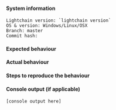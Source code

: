 <!--
Hi there,

please note that this is an issue tracker reserved for bug reports and feature requests for [lightchain](https://github.com/lightstreams-network/lightchain).

For general questions about Lightstreams or anything else, please use the [lightstreams community forum](https://discuss.lightstreams.network).
-->

#### System information
```
Lightchain version: `lightchain version`
OS & version: Windows/Linux/OSX
Branch: master
Commit hash: 

```
#### Expected behaviour


#### Actual behaviour


#### Steps to reproduce the behaviour


#### Console output (if applicable)


````
[console output here]
````

